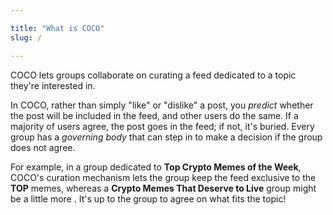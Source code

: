 ```yaml
---

title: "What is COCO"
slug: /

---
```


COCO lets groups collaborate on curating a feed dedicated to a topic they're interested in.

In COCO, rather than simply "like" or "dislike" a post, you _predict_ whether the post will be included in the feed, and other users do the same. If a majority of users agree, the post goes in the feed; if not, it's buried. Every group has a _governing body_ that can step in to make a decision if the group does not agree.

For example, in a group dedicated to **Top Crypto Memes of the Week**, COCO's curation mechanism lets the group keep the feed exclusive to the **TOP** memes, whereas a **Crypto Memes That Deserve to Live** group might be a little more . It's up to the group to agree on what fits the topic!
